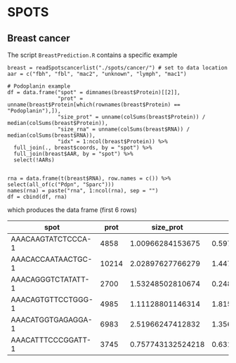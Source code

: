 # SPOTS
## Breast cancer
The script `BreastPrediction.R` contains a specific example

```
breast = readSpotscancerlist("./spots/cancer/") # set to data location
aar = c("fbh", "fbl", "mac2", "unknown", "lymph", "mac1")

# Podoplanin example
df = data.frame("spot" = dimnames(breast$Protein)[[2]], 
                "prot" = unname(breast$Protein[which(rownames(breast$Protein) == "Podoplanin"),]), 
                "size_prot" = unname(colSums(breast$Protein)) / median(colSums(breast$Protein)), 
                "size_rna" = unname(colSums(breast$RNA)) / median(colSums(breast$RNA)),
                "idx" = 1:ncol(breast$Protein)) %>%
  full_join(., breast$coords, by = "spot") %>%
  full_join(breast$AAR, by = "spot") %>%
  select(!AARs)


rna = data.frame(t(breast$RNA), row.names = c()) %>% select(all_of(c("Pdpn", "Sparc")))
names(rna) = paste("rna", 1:ncol(rna), sep = "")
df = cbind(df, rna)
```
which produces the data frame (first 6 rows)

|spot|prot|size_prot|size_rna|idx|imagerow|imagecol|fbh|fbl|mac2|unknown|lymph|mac1|rna1|rna2|
|---|---|---|---|---|---|---|---|---|---|---|---|---|---|---|
|AAACAAGTATCTCCCA-1|4858|1.00966284153675|0.597958382410679|1|347.98578496|426.71801312|0|0|1|0|0|0|0|10|
|AAACACCAATAACTGC-1|10214|2.02897627766279|1.44706190289229|2|405.47986128|141.20260784|0|1|0|0|0|0|1|22|
|AAACAGGGTCTATATT-1|2700|1.53248502810674|0.248135060855909|3|333.6789128|119.60900576|0|0|0|0|1|0|0|1|
|AAACAGTGTTCCTGGG-1|4985|1.11128801146314|1.81520743358199|4|488.47749232|225.00000192|1|0|0|0|0|0|1|33|
|AAACATGGTGAGAGGA-1|6983|2.51966247412832|1.35689045936396|5|424.22986144|75.88862624|0|0|0|1|0|0|0|19|
|AAACATTTCCCGGATT-1|3745|0.757743132524218|0.631069231775946|6|414.18839216|410.27843952|1|0|0|0|0|0|0|11|